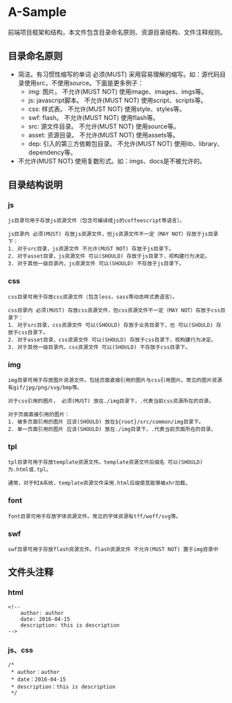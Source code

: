 # A-Sample
前端项目框架和结构，本文件包含目录命名原则、资源目录结构、文件注释规则。

## 目录命名原则

- 简洁。有习惯性缩写的单词 必须(MUST) 采用容易理解的缩写。如：源代码目录使用src，不使用source。下面是更多例子：
	- img: 图片。 不允许(MUST NOT) 使用image、images、imgs等。
	- js: javascript脚本。 不允许(MUST NOT) 使用script、scripts等。
	- css: 样式表。 不允许(MUST NOT) 使用style、styles等。
	- swf: flash。 不允许(MUST NOT) 使用flash等。
	- src: 源文件目录。 不允许(MUST NOT) 使用source等。
	- asset: 资源目录。 不允许(MUST NOT) 使用assets等。
	- dep: 引入的第三方依赖包目录。 不允许(MUST NOT) 使用lib、library、dependency等。
- 不允许(MUST NOT) 使用复数形式。如：imgs、docs是不被允许的。

## 目录结构说明

### js
	js目录可用于存放js资源文件（包含可编译成js的coffeescript等语言）。
	
	js目录内 必须(MUST) 存放js资源文件，但js资源文件不一定（MAY NOT）存放于js目录下：
	1. 对于src目录，js资源文件 不允许(MUST NOT) 存放于js目录下。
	2. 对于asset目录，js资源文件 可以(SHOULD) 存放于js目录下，视构建行为决定。
	3. 对于其他一级目录内，js资源文件 可以(SHOULD) 不存放于js目录下。
		
### css
	css目录可用于存放css资源文件（包含less，sass等动态样式表语言）。

	css目录内 必须(MUST) 存放css资源文件，但css资源文件不一定（MAY NOT）存放于css目录下：
	1. 对于src目录，css资源文件 可以(SHOULD) 存放于业务目录下，也 可以(SHOULD) 存放于css目录下。
	2. 对于asset目录，css资源文件 可以(SHOULD) 存放于css目录下，视构建行为决定。
	3. 对于其他一级目录内，css资源文件 可以(SHOULD) 不存放于css目录下。
		
### img
	img目录可用于存放图片资源文件。包括页面直接引用的图片与css引用图片。常见的图片资源有gif/jpg/png/svg/bmp等。
		
	对于css引用的图片， 必须(MUST) 放在./img目录下，.代表当前css资源所在的目录。
		
	对于页面直接引用的图片：
	1. 被多页面引用的图片 应该(SHOULD) 放在${root}/src/common/img目录下。
	2. 单一页面引用的图片 应该(SHOULD) 放在./img目录下，.代表当前页面所在的目录。
		
### tpl
	tpl目录可用于存放template资源文件。template资源文件后缀名 可以(SHOULD) 为.html或.tpl。
		
	通常，对于RIA系统，template资源文件采用.html后缀使其能够被xhr加载。
		
### font
	font目录可用于存放字体资源文件。常见的字体资源有tff/woff/svg等。
		
### swf
	swf目录可用于存放flash资源文件。flash资源文件 不允许(MUST NOT) 置于img目录中
		
## 文件头注释
### html
```
<!--
	author: author
	date: 2016-04-15
	description: this is description
-->
```

### js、css
```
/*
 * author：author
 * date：2016-04-15
 * description：this is description
 */
 ```

